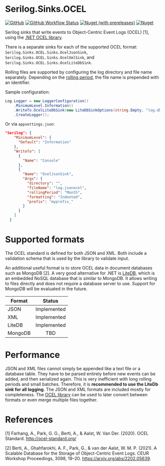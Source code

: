 # Serilog.Sinks.OCEL

[![GitHub](https://img.shields.io/github/license/pm4net/serilog-sinks-ocel?style=flat-square)](https://github.com/pm4net/serilog-sinks-ocel/blob/master/LICENSE)
[![GitHub Workflow Status](https://img.shields.io/github/actions/workflow/status/pm4net/serilog-sinks-ocel/tests.yml?label=tests&style=flat-square&branch=master)](https://github.com/pm4net/serilog-sinks-ocel/actions/workflows/tests.yml)
[![Nuget (with prereleases)](https://img.shields.io/nuget/vpre/Serilog.Sinks.OCEL?label=NuGet&style=flat-square)](https://www.nuget.org/packages/Serilog.Sinks.OCEL/)
[![Nuget](https://img.shields.io/nuget/dt/Serilog.Sinks.OCEL?label=NuGet%20Downloads&style=flat-square)](https://www.nuget.org/packages/Serilog.Sinks.OCEL/#versions-body-tab)

Serilog sinks that write events to Object-Centric Event Logs (OCEL) [1], using the [.NET OCEL library](https://github.com/pm4net/OCEL).

There is a separate sinks for each of the supported OCEL format: `Serilog.Sinks.OCEL.Sinks.OcelJsonSink`, `Serilog.Sinks.OCEL.Sinks.OcelXmlSink`, and `Serilog.Sinks.OCEL.Sinks.OcelLiteDbSink`.

Rolling files are supported by configuring the log directory and file name separately. Depending on the [rolling period](https://github.com/pm4net/serilog-sinks-ocel/blob/master/Serilog.Sinks.OCEL/RollingPeriod.cs), the file name is prepended with an identifier.

Sample configuration:

```csharp
Log.Logger = new LoggerConfiguration()
    .MinimumLevel.Information()
    .WriteTo.OcelLiteDbSink(new LiteDbSinkOptions(string.Empty, "log.db", RollingPeriod.Never))
    .CreateLogger();
```

Or via `appsettings.json`:

```json
"Serilog": {
    "MinimumLevel": {
      "Default": "Information"
    },
    "WriteTo": [
      {
        "Name": "Console"
      },
      {
        "Name": "OcelJsonSink",
        "Args": {
          "directory": "",
          "fileName": "log.jsonocel",
          "rollingPeriod": "Month",
          "formatting": "Indented",
          "prefix": "myprefix_"
        }
      }
    ]
  }
```

# Supported formats

The OCEL standard is defined for both JSON and XML. Both include a validation schema that is used by the library to validate input.

An additional useful format is to store OCEL data in document databases such as MongoDB [2]. A very good alternative for .NET is [LiteDB](https://www.litedb.org/), which is an embedded NoSQL database that is similar to MongoDB. It allows writing to files directly and does not require a database server to use. Support for MongoDB will be evaluated in the future.

| Format        | Status        |
| ------------- |:-------------:|
| JSON          | Implemented   |
| XML           | Implemented   |
| LiteDB        | Implemented   |
| MongoDB       | TBD           |

# Performance

JSON and XML files cannot simply be appended like a text file or a database table. They have to be parsed entirely before new events can be added, and then serialized again. This is very inefficient with long rolling periods and small batches. Therefore, it is **recommended to use the LiteDb sink for all logging**. The JSON and XML formats are included mostly for completeness. The [OCEL library](https://github.com/pm4net/OCEL) can be used to later convert between formats or even merge multiple files together.

# References

[1] Farhang, A., Park, G. G., Berti, A., & Aalst, W. Van Der. (2020). OCEL Standard. http://ocel-standard.org/

[2] Berti, A., Ghahfarokhi, A. F., Park, G., & van der Aalst, W. M. P. (2021). A Scalable Database for the Storage of Object-Centric Event Logs. CEUR Workshop Proceedings, 3098, 19–20. https://arxiv.org/abs/2202.05639.
